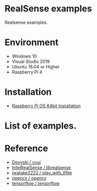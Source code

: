 # RealSense examples

Realsense examples.

# Environment
- Windows 10
- Visual Studio 2019
- Ubuntu 18.04 or Higher
- Raspberry Pi 4

# Installation
- [Raspberry Pi OS 64bit Installation](doc/installation_raspberry_pi_64.md)

# List of examples.

# Reference
- [Dovyski / cvui](https://github.com/Dovyski/cvui)
- [IntelRealSense / librealsense](https://github.com/IntelRealSense/librealsense)
- [iwatake2222 / play_with_tflite](https://github.com/iwatake2222/play_with_tflite)
- [opencv / opencv](https://github.com/opencv/opencv)
- [tensorflow / tensorflow](https://github.com/tensorflow/tensorflow)
